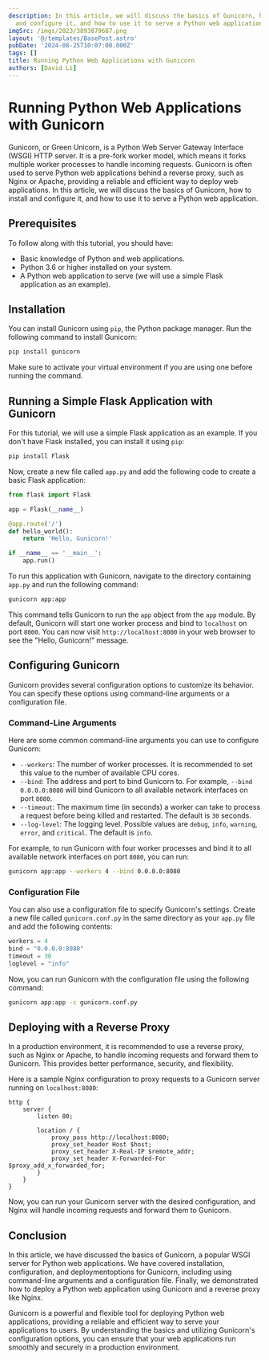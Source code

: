 ```yaml
---
description: In this article, we will discuss the basics of Gunicorn, how to install
  and configure it, and how to use it to serve a Python web application
imgSrc: /imgs/2023/3893879687.png
layout: '@/templates/BasePost.astro'
pubDate: '2024-08-25T10:07:00.000Z'
tags: []
title: Running Python Web Applications with Gunicorn
authors: [David Li]
---
```


# Running Python Web Applications with Gunicorn

Gunicorn, or Green Unicorn, is a Python Web Server Gateway Interface (WSGI) HTTP server. It is a pre-fork worker model, which means it forks multiple worker processes to handle incoming requests. Gunicorn is often used to serve Python web applications behind a reverse proxy, such as Nginx or Apache, providing a reliable and efficient way to deploy web applications. In this article, we will discuss the basics of Gunicorn, how to install and configure it, and how to use it to serve a Python web application.

## Prerequisites

To follow along with this tutorial, you should have:

- Basic knowledge of Python and web applications.
- Python 3.6 or higher installed on your system.
- A Python web application to serve (we will use a simple Flask application as an example).

## Installation

You can install Gunicorn using `pip`, the Python package manager. Run the following command to install Gunicorn:

```bash
pip install gunicorn
```

Make sure to activate your virtual environment if you are using one before running the command.

## Running a Simple Flask Application with Gunicorn

For this tutorial, we will use a simple Flask application as an example. If you don't have Flask installed, you can install it using `pip`:

```bash
pip install Flask
```

Now, create a new file called `app.py` and add the following code to create a basic Flask application:

```python
from flask import Flask

app = Flask(__name__)

@app.route('/')
def hello_world():
    return 'Hello, Gunicorn!'

if __name__ == '__main__':
    app.run()
```

To run this application with Gunicorn, navigate to the directory containing `app.py` and run the following command:

```bash
gunicorn app:app
```

This command tells Gunicorn to run the `app` object from the `app` module. By default, Gunicorn will start one worker process and bind to `localhost` on port `8000`. You can now visit `http://localhost:8000` in your web browser to see the "Hello, Gunicorn!" message.

## Configuring Gunicorn

Gunicorn provides several configuration options to customize its behavior. You can specify these options using command-line arguments or a configuration file.

### Command-Line Arguments

Here are some common command-line arguments you can use to configure Gunicorn:

- `--workers`: The number of worker processes. It is recommended to set this value to the number of available CPU cores.
- `--bind`: The address and port to bind Gunicorn to. For example, `--bind 0.0.0.0:8080` will bind Gunicorn to all available network interfaces on port `8080`.
- `--timeout`: The maximum time (in seconds) a worker can take to process a request before being killed and restarted. The default is `30` seconds.
- `--log-level`: The logging level. Possible values are `debug`, `info`, `warning`, `error`, and `critical`. The default is `info`.

For example, to run Gunicorn with four worker processes and bind it to all available network interfaces on port `8080`, you can run:

```bash
gunicorn app:app --workers 4 --bind 0.0.0.0:8080
```

### Configuration File

You can also use a configuration file to specify Gunicorn's settings. Create a new file called `gunicorn.conf.py` in the same directory as your `app.py` file and add the following contents:

```python
workers = 4
bind = "0.0.0.0:8080"
timeout = 30
loglevel = "info"
```

Now, you can run Gunicorn with the configuration file using the following command:

```bash
gunicorn app:app -c gunicorn.conf.py
```

## Deploying with a Reverse Proxy

In a production environment, it is recommended to use a reverse proxy, such as Nginx or Apache, to handle incoming requests and forward them to Gunicorn. This provides better performance, security, and flexibility.

Here is a sample Nginx configuration to proxy requests to a Gunicorn server running on `localhost:8080`:

```
http {
    server {
        listen 80;

        location / {
            proxy_pass http://localhost:8080;
            proxy_set_header Host $host;
            proxy_set_header X-Real-IP $remote_addr;
            proxy_set_header X-Forwarded-For $proxy_add_x_forwarded_for;
        }
    }
}
```

Now, you can run your Gunicorn server with the desired configuration, and Nginx will handle incoming requests and forward them to Gunicorn.

## Conclusion

In this article, we have discussed the basics of Gunicorn, a popular WSGI server for Python web applications. We have covered installation, configuration, and deploymentoptions for Gunicorn, including using command-line arguments and a configuration file. Finally, we demonstrated how to deploy a Python web application using Gunicorn and a reverse proxy like Nginx.

Gunicorn is a powerful and flexible tool for deploying Python web applications, providing a reliable and efficient way to serve your applications to users. By understanding the basics and utilizing Gunicorn's configuration options, you can ensure that your web applications run smoothly and securely in a production environment.